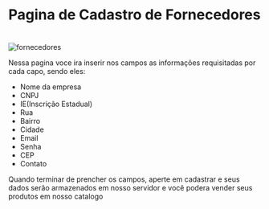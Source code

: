 # Pagina de Cadastro de Fornecedores <h1>
![fornecedores](https://github.com/Matheus438/lojavirtual-api/assets/140071251/31a87df4-c88e-4b61-b264-e9a7df6b78ce)

Nessa pagina voce ira inserir nos campos as informações requisitadas por cada capo, sendo eles: 
* Nome da empresa
* CNPJ
* IE(Inscrição Estadual)
* Rua
* Bairro
* Cidade
* Email
* Senha
* CEP
* Contato

Quando terminar de prencher os campos, aperte em cadastrar e seus dados serão armazenados em nosso servidor e você podera vender seus produtos em nosso catalogo 